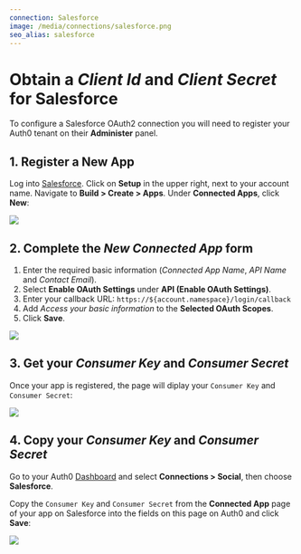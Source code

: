 ```yaml
---
connection: Salesforce
image: /media/connections/salesforce.png
seo_alias: salesforce
---
```


# Obtain a *Client Id* and *Client Secret* for Salesforce

To configure a Salesforce OAuth2 connection you will need to register your Auth0 tenant on their **Administer** panel.

## 1. Register a New App

Log into [Salesforce](https://login.salesforce.com/). Click on **Setup** in the upper right, next to your account name. Navigate to **Build > Create > Apps**. Under **Connected Apps**, click **New**:

![](/media/articles/connections/social/salesforce/salesforce-register-1.png)

## 2. Complete the *New Connected App* form

1. Enter the required basic information (*Connected App Name*, *API Name* and *Contact Email*).
2. Select **Enable OAuth Settings**  under **API (Enable OAuth Settings)**.
3. Enter your callback URL: `https://${account.namespace}/login/callback`
4. Add *Access your basic information* to the **Selected OAuth Scopes**.
5. Click **Save**.

  ![](/media/articles/connections/social/salesforce/salesforce-register-2.png)

## 3. Get your *Consumer Key* and *Consumer Secret*

Once your app is registered, the page will diplay your `Consumer Key` and `Consumer Secret`:

![](/media/articles/connections/social/salesforce/salesforce-register-3.png)

## 4. Copy your *Consumer Key* and *Consumer Secret*

Go to your Auth0 [Dashboard](${uiURL}/#/connections/social) and select **Connections > Social**, then choose **Salesforce**.

Copy the `Consumer Key` and `Consumer Secret` from the **Connected App** page of your app on Salesforce into the fields on this page on Auth0 and click **Save**:

![](/media/articles/connections/social/salesforce/salesforce-register-4.png)
